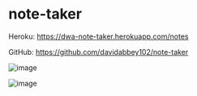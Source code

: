 # note-taker

Heroku: https://dwa-note-taker.herokuapp.com/notes

GitHub: https://github.com/davidabbey102/note-taker


![image](https://user-images.githubusercontent.com/90018131/138492516-d6959093-7697-4268-be42-40d796e2f961.png)


![image](https://user-images.githubusercontent.com/90018131/138492466-26ee932f-a8b3-4743-86a1-9f8f497ea1b2.png)